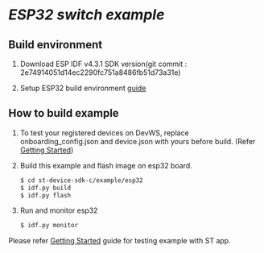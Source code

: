 # _ESP32 switch example_

## Build environment

1. Download ESP IDF v4.3.1 SDK version(git commit : 2e74914051d14ec2290fc751a8486fb51d73a31e)

2. Setup ESP32 build environment [guide](https://docs.espressif.com/projects/esp-idf/en/release-v4.3/esp32/get-started/index.html)

## How to build example

1. To test your registered devices on DevWS, replace onboarding_config.json and device.json with yours before build. (Refer [Getting Started](../..//doc/getting_started.md))

2. Build this example and flash image on esp32 board.

   ```sh
   $ cd st-device-sdk-c/example/esp32
   $ idf.py build
   $ idf.py flash
   ```
3. Run and monitor esp32

    ```sh
    $ idf.py monitor
    ```

Please refer [Getting Started](../../doc/getting_started.md) guide for testing example with ST app.
